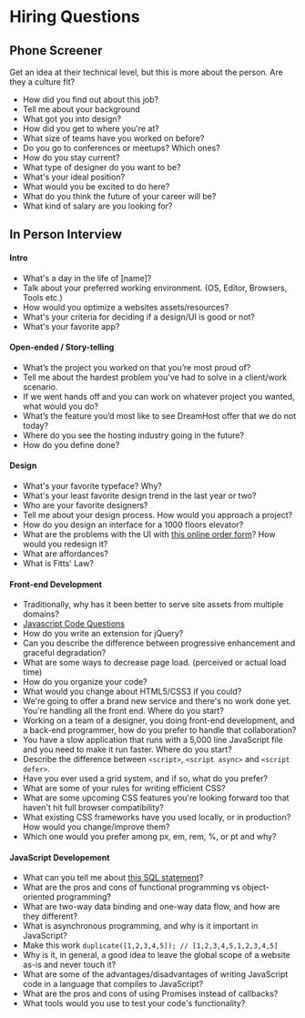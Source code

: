 Hiring Questions
===================

## Phone Screener
Get an idea at their technical level, but this is more about the person. Are they a culture fit?

* How did you find out about this job?
* Tell me about your background
* What got you into design?
* How did you get to where you're at?
* What size of teams have you worked on before?
* Do you go to conferences or meetups? Which ones?
* How do you stay current?
* What type of designer do you want to be?
* What's your ideal position?
* What would you be excited to do here?
* What do you think the future of your career will be?
* What kind of salary are you looking for?

## In Person Interview

#### Intro
* What's a day in the life of [name]?
* Talk about your preferred working environment. (OS, Editor, Browsers, Tools etc.)
* How would you optimize a websites assets/resources?
* What's your criteria for deciding if a design/UI is good or not?
* What's your favorite app?


#### Open-ended / Story-telling
* What’s the project you worked on that you’re most proud of?
* Tell me about the hardest problem you've had to solve in a client/work scenario.
* If we went hands off and you can work on whatever project you wanted, what would you do?
* What’s the feature you’d most like to see DreamHost offer that we do not today?
* Where do you see the hosting industry going in the future?
* How do you define done?


#### Design
* What's your favorite typeface? Why?
* What's your least favorite design trend in the last year or two?
* Who are your favorite designers?
* Tell me about your design process. How would you approach a project?
* How do you design an interface for a 1000 floors elevator?
* What are the problems with the UI with [this online order form](example-sandwich.html)? How would you redesign it?
* What are affordances?
* What is Fitts' Law?


#### Front-end Development
* Traditionally, why has it been better to serve site assets from multiple domains?
* [Javascript Code Questions](example-js.html)
* How do you write an extension for jQuery?
* Can you describe the difference between progressive enhancement and graceful degradation?
* What are some ways to decrease page load. (perceived or actual load time)
* How do you organize your code?
* What would you change about HTML5/CSS3 if you could?
* We're going to offer a brand new service and there's no work done yet. You're handling all the front end. Where do you start?
* Working on a team of a designer, you doing front-end development, and a back-end programmer, how do you prefer to handle that collaboration?
* You have a slow application that runs with a 5,000 line JavaScript file and you need to make it run faster. Where do you start?
* Describe the difference between `<script>`, `<script async>` and `<script defer>`.
* Have you ever used a grid system, and if so, what do you prefer?
* What are some of your rules for writing efficient CSS?
* What are some upcoming CSS features you're looking forward too that haven't hit full browser compatibility?
* What existing CSS frameworks have you used locally, or in production? How would you change/improve them?
* Which one would you prefer among px, em, rem, %, or pt and why?


#### JavaScript Developement
* What can you tell me about [this SQL statement](example-sql.html)?
* What are the pros and cons of functional programming vs object-oriented programming?
* What are two-way data binding and one-way data flow, and how are they different?
* What is asynchronous programming, and why is it important in JavaScript?
* Make this work `duplicate([1,2,3,4,5]); // [1,2,3,4,5,1,2,3,4,5]`
* Why is it, in general, a good idea to leave the global scope of a website as-is and never touch it?
* What are some of the advantages/disadvantages of writing JavaScript code in a language that compiles to JavaScript?
* What are the pros and cons of using Promises instead of callbacks?
* What tools would you use to test your code's functionality?
